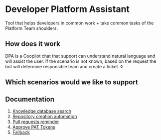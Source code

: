 # Developer Platform Assistant
Tool that helps developers in common work + take common tasks of the Platform Team shoulders. 

## How does it work
DPA is a Coopilot chat that support can understand natural language and will assist the user. If the scenario is not known, based on the request the bot will determine responsible team and create a ticket. 
◊
## Which scenarios would we like to support

## Documentation
1. [Knowledge database search](./01_Knowledge_database_search.md)
2. [Repository creation automation](./02_Repository_automation_creation.md)
3. [Pull requests reminder](./03_Pull_requests_reminder.md)
4. [Approve PAT Tokens](./04_Approve_PAT_Tokens.md)
4. [Fallback](./05_Fallback_flow.md)